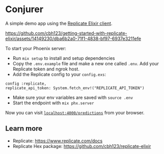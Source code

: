 # Conjurer

A simple demo app using the [Replicate Elixir client](https://github.com/cbh123/replicate-elixir).

https://github.com/cbh123/getting-started-with-replicate-elixir/assets/14149230/dba6b2a0-71f1-4838-bf97-6937e3211efe


To start your Phoenix server:

  * Run `mix setup` to install and setup dependencies
  * Copy the `.env.example` file and make a new one called `.env`. Add your Replicate token and ngrok host.
  * Add the Replicate config to your `config.exs`: 
  ```
  config :replicate,
  replicate_api_token: System.fetch_env!("REPLICATE_API_TOKEN")
  ```
  * Make sure your env variables are saved with `source .env`
  * Start the endpoint with `mix phx.server`

Now you can visit [`localhost:4000/predictions`](http://localhost:4000/predictions) from your browser.

## Learn more

  * Replicate: https://www.replicate.com/docs
  * Replicate Hex package: https://github.com/cbh123/replicate-elixir
